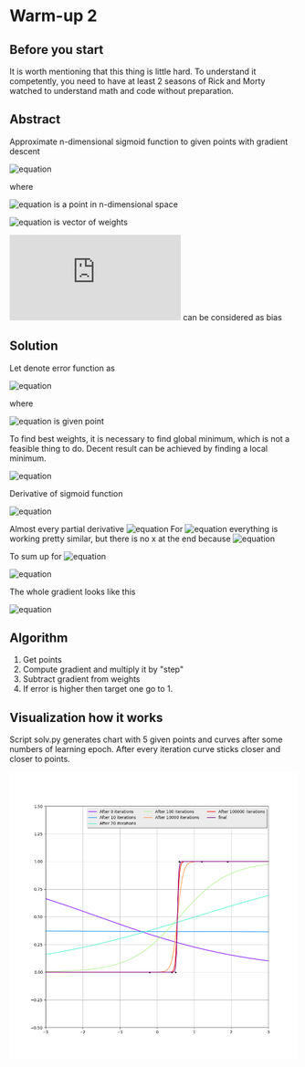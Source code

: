 # Warm-up 2

## Before you start

It is worth mentioning that this thing is little hard. To understand it competently, you need to have at least 2 seasons of Rick and Morty watched to understand math and code without preparation.

## Abstract

Approximate n-dimensional sigmoid function to given points with gradient descent

![equation](http://mathurl.com/yd8zpy5h.png)

where

 ![equation](http://mathurl.com/yazyvsvw.png) is a point in n-dimensional space

![equation](http://mathurl.com/ycj8go8w.png) is vector of weights

![equation](http://latex.codecogs.com/gif.latex?$$w_0$$) can be considered as bias

## Solution

 Let denote error function as

![equation](http://mathurl.com/y8rd2uu9.png)

 where

 ![equation](http://mathurl.com/y8ad3puu.png) is given point

To find best weights, it is necessary to find global minimum, which is not a feasible thing to do. Decent result can be achieved by finding a local minimum.

![equation](http://mathurl.com/y7z4glto.png)

Derivative of sigmoid function

![equation](http://mathurl.com/y9lkaqq7.png)

Almost every partial derivative
![equation](http://mathurl.com/yakgneqa.png)
For ![equation](http://mathurl.com/y8zd3hj9.png) everything is working pretty similar, but there is no x at the end because
 ![equation](<http://mathurl.com/y9c26ow2.png>)

To sum up for ![equation](http://mathurl.com/y8zd3hj9.png)

![equation](http://mathurl.com/yddqkkxr.png)

The whole gradient looks like this

![equation](http://mathurl.com/y8qr9nk6.png)

## Algorithm

1.  Get points
2.  Compute gradient and multiply it by "step"
3.  Subtract gradient from weights
4.  If error is higher then target one go to 1.

## Visualization how it works

Script solv.py generates chart with 5 given points and curves after some numbers of learning epoch. After every iteration curve sticks closer and closer to points.


![alt text](https://github.com/PatrykLisik/iad/blob/master/Rozgrzewka_2/chart1.png "Chart 1")
